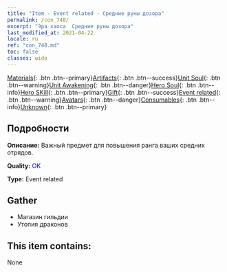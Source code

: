 ```yaml
---
title: "Item - Event related - Средние руны дозора"
permalink: /con_748/
excerpt: "Эра хаоса  Средние руны дозора"
last_modified_at: 2021-04-22
locale: ru
ref: "con_748.md"
toc: false
classes: wide
---
```

 [Materials](/ItemsRU/){: .btn .btn--primary}[Artifacts](/ItemsRU/Artifacts/){: .btn .btn--success}[Unit Soul](/ItemsRU/UnitSoul/){: .btn .btn--warning}[Unit Awakening](/ItemsRU/UnitAwakening/){: .btn .btn--danger}[Hero Soul](/ItemsRU/HeroSoul/){: .btn .btn--info}[Hero SKill](/ItemsRU/HeroSkill/){: .btn .btn--primary}[Gift](/ItemsRU/Gift/){: .btn .btn--success}[Event related](/ItemsRU/Events/){: .btn .btn--warning}[Avatars](/ItemsRU/Avatars/){: .btn .btn--danger}[Consumables](/ItemsRU/Consumables/){: .btn .btn--info}[Unknown](/ItemsRU/Unknown/){: .btn .btn--primary}

## Подробности
 **Описание:** Важный предмет для повышения ранга ваших средних отрядов.

 **Quality:** <span style="color: #0000CD">OK</span>

 **Type:** Event related

## Gather

*    Магазин гильдии 
*    Утопия драконов 

## This item contains:

  None

